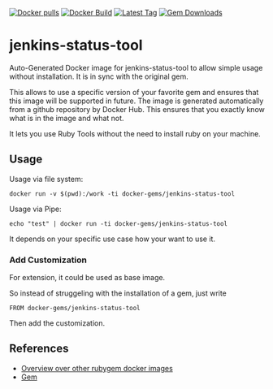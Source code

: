 [![Docker pulls](https://img.shields.io/docker/pulls/rubygem/jenkins-status-tool.svg)](https://hub.docker.com/r/rubygem/jenkins-status-tool/)
[![Docker Build](https://img.shields.io/docker/automated/rubygem/jenkins-status-tool.svg)](https://hub.docker.com/r/rubygem/jenkins-status-tool/)
[![Latest Tag](https://img.shields.io/github/tag/docker-rubygem/jenkins-status-tool.svg)](https://hub.docker.com/r/rubygem/jenkins-status-tool/)
[![Gem Downloads](https://img.shields.io/gem/dt/jenkins-status-tool.svg)](https://rubygems.org/gems/jenkins-status-tool/)
# jenkins-status-tool

Auto-Generated Docker image for jenkins-status-tool to allow simple usage without installation.
It is in sync with the original gem.

This allows to use a specific version of your favorite gem and ensures that this image will be supported in future.
The image is generated automatically from a github repository by Docker Hub.
This ensures that you exactly know what is in the image and what not.

It lets you use Ruby Tools without the need to install ruby on your machine.

## Usage

Usage via file system:

`docker run -v $(pwd):/work -ti docker-gems/jenkins-status-tool`

Usage via Pipe:

`echo "test" | docker run -ti docker-gems/jenkins-status-tool`

It depends on your specific use case how your want to use it.

### Add Customization

For extension, it could be used as base image.

So instead of struggeling with the installation of a gem, just write

`FROM docker-gems/jenkins-status-tool`

Then add the customization.

## References

 - [Overview over other rubygem docker images](https://github.com/thinkbot/docker-rubygem)
 - [Gem](https://rubygems.org/gems/jenkins-status-tool/)
